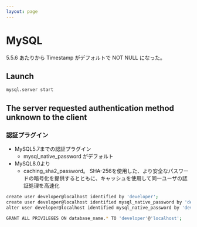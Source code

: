 ```yaml
---
layout: page
---
```


# MySQL

5.5.6 あたりから Timestamp がデフォルトで NOT NULL になった。


## Launch

```sh
mysql.server start
```

## The server requested authentication method unknown to the client

### 認証プラグイン

* MySQL5.7までの認証プラグイン
    * mysql_native_password がデフォルト
* MySQL8.0より
    * caching_sha2_password。 SHA-256を使用した、より安全なパスワードの暗号化を提供するとともに、キャッシュを使用して同一ユーザの認証処理を高速化

```sh
create user developer@localhost identified by 'developer';
create user developer@localhost identified mysql_native_password by 'developer';
alter user developer@localhost identified mysql_native_password by 'developer';
```

```sh
GRANT ALL PRIVILEGES ON database_name.* TO 'developer'@'localhost';
```